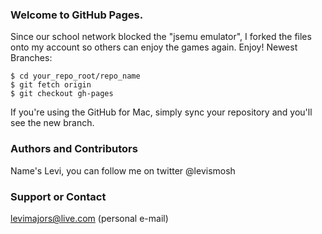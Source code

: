 ### Welcome to GitHub Pages.
Since our school network blocked the "jsemu emulator", I forked the files onto my account so others can enjoy the games again. Enjoy! Newest Branches:

```
$ cd your_repo_root/repo_name
$ git fetch origin
$ git checkout gh-pages
```

If you're using the GitHub for Mac, simply sync your repository and you'll see the new branch.


### Authors and Contributors
Name's Levi, you can follow me on twitter @levismosh 

### Support or Contact
levimajors@live.com (personal e-mail)
